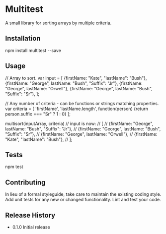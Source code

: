 Multitest
=========

A small library for sorting arrays by multiple criteria.

## Installation

  npm install multitest --save

## Usage

  // Array to sort.
  var input = [
    {firstName: "Kate", "lastName": "Bush"},
    {firstName: "George", lastName: "Bush", "Suffix": "Jr"},
    {firstName: "George", lastName: "Orwell"},
    {firstName: "George", lastName: "Bush", "Suffix": "Sr"},
  ];

  // Any number of criteria - can be functions or strings matching properties.
  var criteria = [
    'firstName',
    'lastName.length',
    function(person) {return person.suffix === "Sr" ? 1 : 0}
  ];

  multisort(inputArray, criteria)
  // input is now:
  // [
  //  {firstName: "George", lastName: "Bush", "Suffix": "Jr"},
  //  {firstName: "George", lastName: "Bush", "Suffix": "Sr"},
  //  {firstName: "George", lastName: "Orwell"},
  //  {firstName: "Kate", "lastName": "Bush"},
  // ];

## Tests

  npm test

## Contributing

In lieu of a formal styleguide, take care to maintain the existing coding style.
Add unit tests for any new or changed functionality. Lint and test your code.

## Release History

* 0.1.0 Initial release